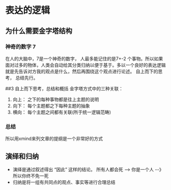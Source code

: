 # 表达的逻辑

## 为什么需要金字塔结构
### 神奇的数字 7
在人的大脑中，7是一个神奇的数字， 人最多能记住的是7+-2 个事物。所以如果面对过多的物体，人类会自动给其分类归纳以便于基于。多以一个良好的表达逻辑就是先告诉对方我的观点是什么，然后再围绕这个观点进行论述。 自上而下的思考， 总结先行。

##3 自上而下思考，总结和概括
金字塔方式中的三种关联：

  1. 向上： 之下的每种事物都是往上主题的说明
  2. 向下： 每个主题都之下每种主题的抽象
  3. 横向： 每个主题之间都有关联(所于统一逻辑范畴)


### 总结
所以用xmind来列文章的提纲是一个非常好的方式

## 演绎和归纳

- 演绎是通过叙述得出 “因此” 这样的结论。  所有人都会死 --> 你是一个人 --》所以你终不免一死
- 归纳是将一组有共同点的观点、事实等进行合理总结
